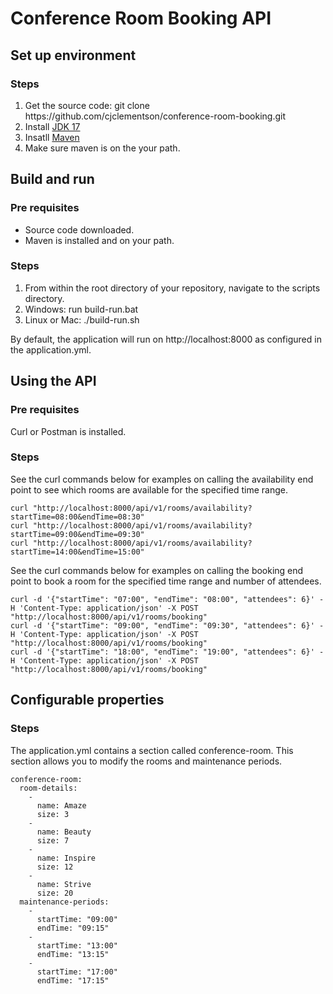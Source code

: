 <h1>Conference Room Booking API</h1>

<h2>Set up environment</h2>

<h3>Steps</h3>
<ol>
<li>Get the source code: git clone https://github.com/cjclementson/conference-room-booking.git</li>
<li>Install <a href="https://www.oracle.com/java/technologies/downloads/#java17">JDK 17</a></li>
<li>Insatll <a href="https://maven.apache.org/download.cgi">Maven</a></li>
<li>Make sure maven is on the your path.</li>
</ol>

<h2>Build and run</h2>

<h3>Pre requisites</h3>
<ul>
<li>Source code downloaded.</li>
<li>Maven is installed and on your path.</li>
</ul>

<h3>Steps</h3>
<ol>
<li>From within the root directory of your repository, navigate to the scripts directory.</li>
<li>Windows: run build-run.bat</li>
<li>Linux or Mac: ./build-run.sh</li>
</ol>

<p>By default, the application will run on http://localhost:8000 as configured in the application.yml.</p>

<h2>Using the API</h2>

<h3>Pre requisites</h3>
<p>Curl or Postman is installed.</p>

<h3>Steps</h3>

<p>See the curl commands below for examples on calling the availability end point to see which rooms are available for the specified time range.</p>

```
curl "http://localhost:8000/api/v1/rooms/availability?startTime=08:00&endTime=08:30"
curl "http://localhost:8000/api/v1/rooms/availability?startTime=09:00&endTime=09:30"
curl "http://localhost:8000/api/v1/rooms/availability?startTime=14:00&endTime=15:00"
```

<p>See the curl commands below for examples on calling the booking end point to book a room for the specified time range and number of attendees.</p>

```
curl -d '{"startTime": "07:00", "endTime": "08:00", "attendees": 6}' -H 'Content-Type: application/json' -X POST "http://localhost:8000/api/v1/rooms/booking"
curl -d '{"startTime": "09:00", "endTime": "09:30", "attendees": 6}' -H 'Content-Type: application/json' -X POST "http://localhost:8000/api/v1/rooms/booking"
curl -d '{"startTime": "18:00", "endTime": "19:00", "attendees": 6}' -H 'Content-Type: application/json' -X POST "http://localhost:8000/api/v1/rooms/booking"
```

<h2>Configurable properties</h2>

<h3>Steps</h3>
<p>The application.yml contains a section called conference-room. This section allows you to modify the rooms and maintenance periods.</p>

```
conference-room:
  room-details:
    - 
      name: Amaze
      size: 3
    - 
      name: Beauty
      size: 7
    - 
      name: Inspire
      size: 12
    - 
      name: Strive
      size: 20
  maintenance-periods:
    -
      startTime: "09:00"
      endTime: "09:15"
    -
      startTime: "13:00"
      endTime: "13:15"
    -
      startTime: "17:00"
      endTime: "17:15"
```